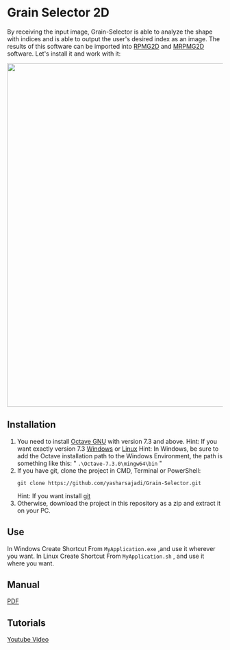 # Grain Selector 2D
By receiving the input image, Grain-Selector is able to analyze the shape with indices and is able to output the user's desired index as an image. The results of this software can be imported into [RPMG2D](https://github.com/yasharsajadi/RPMG2D) and [MRPMG2D](https://github.com/yasharsajadi/MRPMG2D) software.
Let's install it and work with it:

<p align="center">
  <img src="https://github.com/yasharsajadi/Grain-Selector/blob/master/A%20Sample.png" width="800">
</p>


## Installation
1. You need to install [Octave GNU](https://octave.org/download) with version 7.3 and above.
	Hint: If you want exactly version 7.3 [Windows](https://ftp.gnu.org/gnu/octave/windows/) or [Linux](https://ftp.gnu.org/gnu/octave/)
	Hint: In Windows, be sure to add the Octave installation path to the Windows Environment, the path is something like this:
		" `.\Octave-7.3.0\mingw64\bin` "
2. If you have git, clone the project in CMD, Terminal or PowerShell:
	```
	git clone https://github.com/yasharsajadi/Grain-Selector.git
	```
	Hint: If you want install [git](https://git-scm.com/downloads)
3. Otherwise, download the project in this repository as a zip and extract it on your PC.

## Use
In Windows
Create Shortcut From `MyApplication.exe` ,and use it wherever you want.
In Linux
Create Shortcut From `MyApplication.sh` , and use it where you want.

## Manual
[PDF](https://github.com/yasharsajadi/Grain-Selector/blob/master/GrainSelector/Manual.pdf)

## Tutorials
[Youtube Video](https://www.youtube.com/watch?v=ijVbrcyl3nM)
